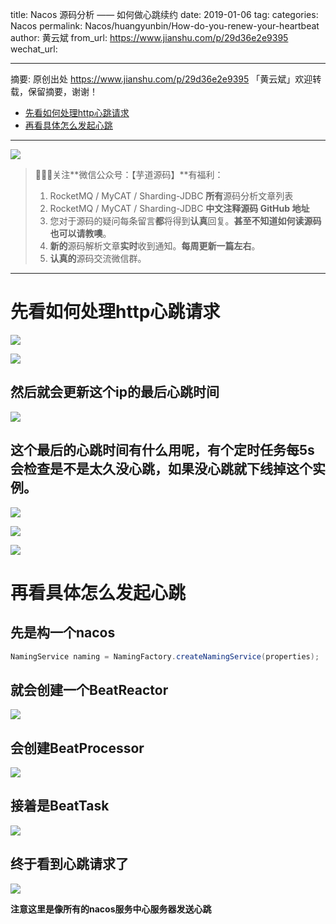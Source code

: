 title: Nacos 源码分析 —— 如何做心跳续约
date: 2019-01-06
tag:
categories: Nacos
permalink: Nacos/huangyunbin/How-do-you-renew-your-heartbeat
author: 黄云斌
from_url: https://www.jianshu.com/p/29d36e2e9395
wechat_url: 

-------

摘要: 原创出处 https://www.jianshu.com/p/29d36e2e9395 「黄云斌」欢迎转载，保留摘要，谢谢！

- [先看如何处理http心跳请求](http://www.iocoder.cn/Nacos/huangyunbin/How-do-you-renew-your-heartbeat/)
- [再看具体怎么发起心跳](http://www.iocoder.cn/Nacos/huangyunbin/How-do-you-renew-your-heartbeat/)

-------

![](http://www.iocoder.cn/images/common/wechat_mp_2017_07_31.jpg)

> 🙂🙂🙂关注**微信公众号：【芋道源码】**有福利：
> 1. RocketMQ / MyCAT / Sharding-JDBC **所有**源码分析文章列表
> 2. RocketMQ / MyCAT / Sharding-JDBC **中文注释源码 GitHub 地址**
> 3. 您对于源码的疑问每条留言**都**将得到**认真**回复。**甚至不知道如何读源码也可以请教噢**。
> 4. **新的**源码解析文章**实时**收到通知。**每周更新一篇左右**。
> 5. **认真的**源码交流微信群。

-------

# 先看如何处理http心跳请求

![](http://upload-images.jianshu.io/upload_images/7835103-4ea12bd21df118e5.png)

![](http://upload-images.jianshu.io/upload_images/7835103-63dfa5a68805044a.png)

## 然后就会更新这个ip的最后心跳时间

![](http://upload-images.jianshu.io/upload_images/7835103-5818deac06a2f8db.png)

## 这个最后的心跳时间有什么用呢，有个定时任务每5s会检查是不是太久没心跳，如果没心跳就下线掉这个实例。

![](http://upload-images.jianshu.io/upload_images/7835103-125f364a8bd62574.png)

![](http://upload-images.jianshu.io/upload_images/7835103-84689efd860e0473.png)

![](http://upload-images.jianshu.io/upload_images/7835103-fe1e8ff2b530d1c0.png)

# 再看具体怎么发起心跳

## 先是构一个nacos

```Java
NamingService naming = NamingFactory.createNamingService(properties);
```

## 就会创建一个BeatReactor

![](http://upload-images.jianshu.io/upload_images/7835103-100d117eaa3a773a.png)

## 会创建BeatProcessor

![](http://upload-images.jianshu.io/upload_images/7835103-7949dd4608daf2ce.png)

## 接着是BeatTask

![](http://upload-images.jianshu.io/upload_images/7835103-56a7c06fac603a3b.png)

## 终于看到心跳请求了

![](http://upload-images.jianshu.io/upload_images/7835103-e797f9eeef85ae25.png)

**注意这里是像所有的nacos服务中心服务器发送心跳**

          

